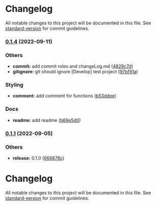 # Changelog

All notable changes to this project will be documented in this file. See [standard-version](https://github.com/conventional-changelog/standard-version) for commit guidelines.

### [0.1.4](https://github.com/chongs02/react-native-ble-manager-hooks/compare/v0.1.3...v0.1.4) (2022-09-11)

### Others

- **commit:** add commit roles and changeLog.md ([4829c7d](https://github.com/chongs02/react-native-ble-manager-hooks/commit/4829c7dd04a9bb5f049dea21fc21cace1cc881d0))
- **gitignore:** git should ignore [Develop] test project ([97bf91a](https://github.com/chongs02/react-native-ble-manager-hooks/commit/97bf91a04641940445908c85a273b5c9b50399d4))

### Styling

- **comment:** add comment for functions ([b53ddee](https://github.com/chongs02/react-native-ble-manager-hooks/commit/b53ddeec8c9201d2505c8b208c2c1e81a0580715))

### Docs

- **readme:** add readme ([b69e5d0](https://github.com/chongs02/react-native-ble-manager-hooks/commit/b69e5d0c4110f16a5417d1a9f0f785a66475f127))

### [0.1.1](https://github.com/chongs02/react-native-ble-manager-hooks/compare/v0.1.0...v0.1.1) (2022-09-05)

### Others

- **release:** 0.1.0 ([666878c](https://github.com/chongs02/react-native-ble-manager-hooks/commit/666878cdd6ff1a793eb52ddfaebe90e3fce1c1d5))

# Changelog

All notable changes to this project will be documented in this file. See [standard-version](https://github.com/conventional-changelog/standard-version) for commit guidelines.
